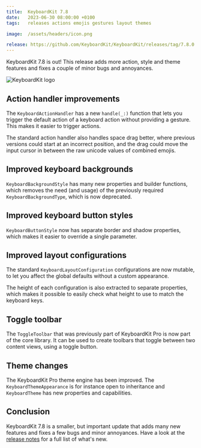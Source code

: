 ```yaml
---
title:  KeyboardKit 7.8
date:   2023-06-30 08:00:00 +0100
tags:   releases actions emojis gestures layout themes

image:  /assets/headers/icon.png

release: https://github.com/KeyboardKit/KeyboardKit/releases/tag/7.8.0
---
```


KeyboardKit 7.8 is out! This release adds more action, style and theme features and fixes a couple of minor bugs and annoyances.

![KeyboardKit logo]({{page.image}})


## Action handler improvements

The `KeyboardActionHandler` has a new `handle(_:)` function that lets you trigger the default action of a keyboard action without providing a gesture. This makes it easier to trigger actions.

The standard action handler also handles space drag better, where previous versions could start at an incorrect position, and the drag could move the input cursor in between the raw unicode values of combined emojis.


## Improved keyboard backgrounds

`KeyboardBackgroundStyle` has many new properties and builder functions, which removes the need (and usage) of the previously required `KeyboardBackgroundType`, which is now deprecated.


## Improved keyboard button styles

`KeyboardButtonStyle` now has separate border and shadow properties, which makes it easier to override a single parameter.


## Improved layout configurations

The standard `KeyboardLayoutConfiguration` configurations are now mutable, to let you affect the global defaults without a custom appearance. 

The height of each configuration is also extracted to separate properties, which makes it possible to easily check what height to use to match the keyboard keys.


## Toggle toolbar

The `ToggleToolbar` that was previously part of KeyboardKit Pro is now part of the core library. It can be used to create toolbars that toggle between two content views, using a toggle button.


## Theme changes

The KeyboardKit Pro theme engine has been improved. The `KeyboardThemeAppearance` is for instance open to inheritance and `KeyboardTheme` has new properties and capabilities.


## Conclusion

KeyboardKit 7.8 is a smaller, but important update that adds many new features and fixes a few bugs and minor annoyances. Have a look at the [release notes]({{page.release}}) for a full list of what's new.